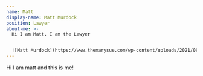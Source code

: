 ```yaml
---
name: Matt
display-name: Matt Murdock
position: Lawyer
about-me: >-
  H﻿i I am Matt. I am the Lawyer


  ![Matt Murdock](https://www.themarysue.com/wp-content/uploads/2021/08/charlie-cox-matt-murdock-daredevil.jpg "This is me:")
---
```

H﻿i I am matt and this is me!
